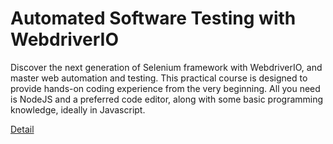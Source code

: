 # Automated Software Testing with WebdriverIO

Discover the next generation of Selenium framework with WebdriverIO, and master web automation and testing. This practical course is designed to provide hands-on coding experience from the very beginning. All you need is NodeJS and a preferred code editor, along with some basic programming knowledge, ideally in Javascript. 

[Detail](https://eduitfree.com/courses/automated-software-testing-with-webdriverio)